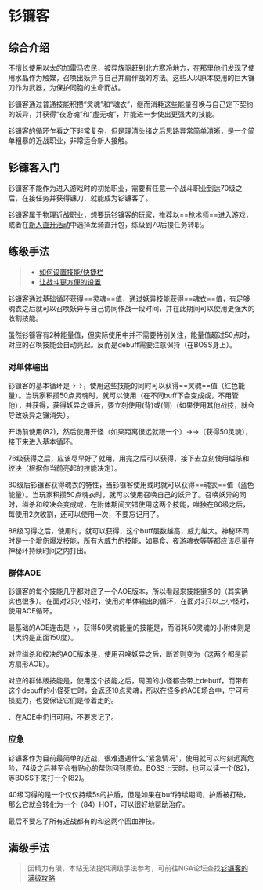 # 钐镰客
<FloatTOC />

## 综合介绍

不擅长使用以太的加雷马农民，被异族驱赶到北方寒冷地方，在那里他们发现了使用水晶作为触媒，召唤出妖异与自己并肩作战的方法。这些人以原本使用的巨大镰刀作为武器，为保护同胞的生命而战。

钐镰客通过普通技能积攒“灵魂”和“魂衣”，继而消耗这些能量召唤与自己定下契约的妖异，并获得“夜游魂”和“虚无魂”，并能进一步使出更强大的技能。

钐镰客的循环乍看之下非常复杂，但是理清头绪之后思路异常简单清晰，是一个简单粗暴的近战职业，非常适合新人接触。

## 钐镰客入门

钐镰客不能作为进入游戏时的初始职业，需要有任意一个战斗职业到达70级之后，在<Pos name="乌尔达哈现世回廊" :x="12.8" :y="8.6" />接任务<quest name="何谓钐镰客"  type="plus"/>并获得镰刀，就能成为钐镰客了。

钐镰客属于物理近战职业，想要玩钐镰客的玩家，推荐以==枪术师==进入游戏，或者在[新人直升活动](/before/pay.md#萌新招待领多重福利)中选择龙骑直升包，练级到70后接任务转职。

## 练级手法

> * [如何设置技能/快捷栏](/ui/hotbar.md)
> * [让战斗更方便的设置](/ui/battle.md)

钐镰客通过基础循环获得==灵魂==值，通过妖异技能获得==魂衣==值，有足够魂衣之后就可以召唤妖异与自己协同作战一段时间，并在此期间可以使用更强大的收割技能。

虽然钐镰客有2种能量值，但实际使用中并不需要特别关注，能量值超过50点时，对应的召唤技能会自动亮起。反而是<Status :id="2586" name="死亡烙印" />debuff需要注意保持（在BOSS身上）。

### 对单体输出

钐镰客的基本循环是<Action name="切割" />→<Action name="增盈切割" />→<Action name="地狱切割" />，使用这些技能的同时可以获得==灵魂==值（红色能量）。当玩家积攒50点灵魂时，就可以使用<Action name="隐匿挥割" />（在不同buff下会变成<Action name="绞决爪" />或<Action name="缢杀爪" />，不用管他），并获得<Status :id="2587" name="妖异之镰" />，获得妖异之镰后，要立刻使用<Action name="缢杀" />(背)或<Action name="绞决" />(侧)（如果使用其他战技，就会导致妖异之镰消失）。

开场前使用<Action name="播魂种" />(82)，然后使用<Action name="勾刃" />开怪（如果距离很远就跟一个<Action name="地狱入境" />）→<Action name="死亡之影" />→<Action name="灵魂切割" />（获得50灵魂），接下来进入基本循环。

76级获得<Action name="暴食" />之后，应该尽早好了就用，用完之后可以获得<Status :id="2587" name="妖异之镰" :stack="1" />，接下去立刻使用缢杀和绞决（根据你当前亮起的技能决定）。

80级后钐镰客获得魂衣的特性，当钐镰客使用<Action name="缢杀" />或<Action name="绞决" />时就可以获得==魂衣==值（蓝色能量）。当玩家积攒50点魂衣时，就可以使用<Action name="夜游魂衣" />召唤自己的妖异了。召唤妖异的同时，缢杀和绞决会变成<Action name="虚无收割" />或<Action name="交错收割" />，在附体期间交错使用这两个技能，唯独在86级之后，每使用2次收割，还可以使用一次<Action name="夜游魂切割" />，不要忘记用了。

88级习得<Action name="大丰收" />之后，使用<Action name="神秘环" />时，就可以获得<Status :id="2592" name="死亡祭品" />，这个buff层数越高，<Action name="大丰收" />威力越大。神秘环同时是一个增伤爆发技能，所有大威力的技能，如暴食、夜游魂衣等等都应该尽量在神秘环持续时间之内打出。

### 群体AOE

钐镰客的每个技能几乎都对应了一个AOE版本，所以看起来技能挺多的（其实确实也很多）。在面对2只小怪时，使用对单体输出的循环，在面对3只以上小怪时，使用AOE循环。

最基础的AOE连击是<Action name="旋转钐割" />→<Action name="噩梦钐割" />，获得50灵魂能量的技能是<Action name="灵魂钐割" />，而消耗50灵魂的小附体则是<Action name="束缚挥割" />（大约是正面150度）。

对应缢杀和绞决的AOE版本是<Action name="断首" />，使用<Action name="夜游魂衣" />召唤妖异之后，断首则变为<Action name="阴冷收割" />（这两个都是前方扇形AOE）。

对应<Action name="死亡之影" />的群体版技能是<Action name="死亡之涡" />，使用这个技能之后，周围的小怪都会带上<Status :id="2586" name="死亡烙印" />debuff，而带有这个debuff的小怪死亡时，会返还10点灵魂，所以在怪多的AOE场合中，宁可亏损威力，也要保证它们是带着<Status :id="2586" name="死亡烙印" />走的。

<Action name="暴食" />、<Action name="播魂种" />在AOE中仍旧可用，不要忘记了。

### 应急

钐镰客作为目前最简单的近战，很难遭遇什么“紧急情况”，使用<Action name="地狱出境" />就可以时刻远离危险，74级之后甚至会有贴心的<Action name="回退" />帮你回到原位。BOSS上天时，也可以读一个<Action name="播魂种" />(82)，等BOSS下来打一个<Action name="收获月" />(82)。

40级习得的<Action name="神秘纹" />是一个仅仅持续5s的护盾，但是如果在buff持续期间，护盾被打破，那么它就会转化为一个<Status :id="2598" name="活性纹" />（84）HOT，可以很好地帮助治疗。

最后不要忘了所有近战都有的<Action name="内丹" />和<Action name="浴血" />这两个回血神技。

## 满级手法

> 因精力有限，本站无法提供满级手法参考，可前往NGA论坛查找[钐镰客的满级攻略](https://bbs.nga.cn/thread.php?key=%E9%92%90%E9%95%B0&fid=698)
